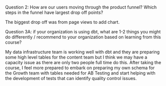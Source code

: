 Question 2: 
How are our users moving through the product funnel? Which steps in the funnel have largest drop off points?

The biggest drop off was from page views to add chart. 

Question 3A:
if your organization is using dbt, what are 1-2 things you might do differently / recommend to your organization based on learning from this course?

My data infrastructure team is working well with dbt and they are preparing some high level tables for the content team but I think we may have a capacity issue as there are only two people full time do this. After taking the course, I feel more prepared to embark on preparing my own schema for the Growth team with tables needed for AB Testing and start helping with the development of tests that can identify quality control issues.